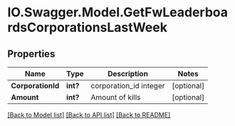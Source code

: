 # IO.Swagger.Model.GetFwLeaderboardsCorporationsLastWeek
## Properties

Name | Type | Description | Notes
------------ | ------------- | ------------- | -------------
**CorporationId** | **int?** | corporation_id integer | [optional] 
**Amount** | **int?** | Amount of kills | [optional] 

[[Back to Model list]](../README.md#documentation-for-models) [[Back to API list]](../README.md#documentation-for-api-endpoints) [[Back to README]](../README.md)

